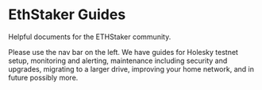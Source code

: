 # EthStaker Guides

Helpful documents for the ETHStaker community.

Please use the nav bar on the left. We have guides for Holesky testnet setup, monitoring and alerting, maintenance including security and upgrades,
migrating to a larger drive, improving your home network, and in future possibly more.
